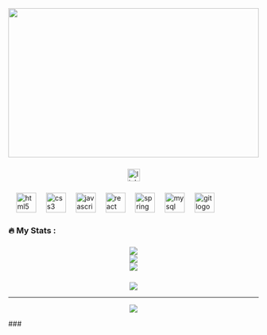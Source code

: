 
<div align="center">
  <img height="300px" width="100%" src="https://github.com/JASWANT2001/JASWANT2001/assets/113849693/c2a54973-7998-4c43-8020-97e81063211a"/>
</div>

###

<div align="center">
  <a href="https://www.linkedin.com/in/jaswant2001/" target="_blank">
    <img src="https://img.shields.io/static/v1?message=LinkedIn&logo=linkedin&label=&color=0077B5&logoColor=white&labelColor=&style=for-the-badge" height="25" alt="linkedin logo"  />
  </a>
<!--   <a href="https://www.linkedin.com/in/jaswant2001/" target="_blank">
    <img src="https://img.shields.io/static/v1?message=HackerRank&logo=hackerrank&label=&color=2EC866&logoColor=white&labelColor=&style=for-the-badge" height="25" alt="hackerrank logo"  />
  </a> -->
</div>

###

<!-- <div align="center">
  <img src="https://visitor-badge.laobi.icu/badge?page_id=RATHISHKUMAR07.RATHISHKUMAR07&"  />
</div>  -->

###

<!--<h1 align="center">Hey there 👋</h1>

###

<h3 align="left">👩‍💻  About Me</h3>

###

<p align="left">Hello, I'm Jaswant K from Tamil Nadu, India.<br><br>- 🔭 I’m working as Software Developer<br>- 📚 I'm currently learning React Js<br>- ⚡ In my free time I do Web surfing<br>
- 📫 How to reach me <a href="https://www.linkedin.com/in/jaswant2001/">LinkedIn</p>

###

<h3 align="left">🛠 Language and tools</h3>

###

<div align="left">
  <img src="https://cdn.jsdelivr.net/gh/devicons/devicon/icons/java/java-original.svg" height="40" alt="java logo"  />
  <img width="12" />
  <img src="https://cdn.jsdelivr.net/gh/devicons/devicon/icons/c/c-original.svg" height="40" alt="c logo"  />
<!--   <img width="12" />
  <img src="https://cdn.jsdelivr.net/gh/devicons/devicon/icons/cplusplus/cplusplus-original.svg" height="40" alt="cplusplus logo"  /> -->
  <img width="12" />
  <img src="https://cdn.jsdelivr.net/gh/devicons/devicon/icons/html5/html5-original.svg" height="40" alt="html5 logo"  />
  <img width="12" />
  <img src="https://cdn.jsdelivr.net/gh/devicons/devicon/icons/css3/css3-original.svg" height="40" alt="css3 logo"  />
  <img width="12" />
  <img src="https://cdn.jsdelivr.net/gh/devicons/devicon/icons/javascript/javascript-original.svg" height="40" alt="javascript logo"  />
  <img width="12" />
  <img src="https://cdn.jsdelivr.net/gh/devicons/devicon/icons/react/react-original.svg" height="40" alt="react logo"  />
  <img width="12" />
  <img src="https://cdn.jsdelivr.net/gh/devicons/devicon/icons/spring/spring-original.svg" height="40" alt="spring logo"  />
  <img width="12" />
  <img src="https://cdn.jsdelivr.net/gh/devicons/devicon/icons/mysql/mysql-original.svg" height="40" alt="mysql logo"  />
<!--   <img width="12" />
  <img src="https://cdn.jsdelivr.net/gh/devicons/devicon/icons/postgresql/postgresql-original.svg" height="40" alt="postgresql logo"  /> -->
  <img width="12" />
  <img src="https://cdn.jsdelivr.net/gh/devicons/devicon/icons/git/git-original.svg" height="40" alt="git logo"  />
  <img width="12" />
<!--   <img src="https://cdn.jsdelivr.net/gh/devicons/devicon/icons/graphql/graphql-plain.svg" height="40" alt="graphql logo"  />
  <img width="12" />
  <img src="https://cdn.jsdelivr.net/gh/devicons/devicon/icons/blender/blender-original.svg" height="40" alt="blender logo"  />
  <img width="12" />
  <img src="https://cdn.jsdelivr.net/gh/devicons/devicon/icons/figma/figma-original.svg" height="40" alt="figma logo"  /> -->
</div>

###

<h3 align="left">🔥   My Stats :</h3>

###

<div align="center">
<!--    <img src="https://github-readme-stats.vercel.app/api?username=RATHISHKUMAR07&hide_title=false&hide_rank=true&show_icons=true&include_all_commits=true&count_private=true&disable_animations=false&theme=dark&locale=en&hide_border=true&order=1" height="250" alt="stats graph"  /><br>
  <img src="https://github-readme-stats.vercel.app/api/top-langs?username=RATHISHKUMAR07&locale=en&hide_title=false&layout=compact&card_width=320&langs_count=5&theme=dark&hide_border=true&order=2" height="198" alt="languages graph"  />
<!--   <img src="https://streak-stats.demolab.com?user=RATHISHKUMAR07&locale=en&mode=daily&theme=merko&hide_border=true&border_radius=5&order=3" height="178" alt="streak graph"  /> --> 
  
![](https://github-readme-stats.vercel.app/api?username=JASWANT2001&theme=radical&hide_border=false&include_all_commits=true&count_private=true) 
<br/>
![](https://github-readme-streak-stats.herokuapp.com/?user=JASWANT2001&theme=radical&hide_border=false)
<br/>
![](https://github-readme-stats.vercel.app/api/top-langs/?username=JASWANT2001&theme=radical&hide_border=false&include_all_commits=true&count_private=true&layout=compact)
</div>

###

###

<div align="center">
  
![](https://github-profile-trophy.vercel.app/?username=JASWANT2001&theme=radical&no-frame=false&no-bg=false&margin-w=4)

---
[![](https://visitcount.itsvg.in/api?id=JASWANT2001&icon=2&color=10)](https://visitcount.itsvg.in)
</div>
###
